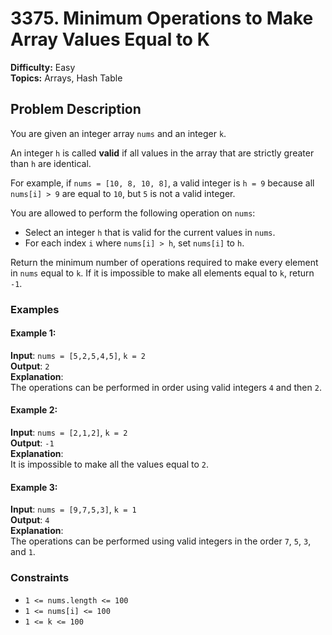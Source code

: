 # 3375. Minimum Operations to Make Array Values Equal to K

**Difficulty:** Easy  
**Topics:** Arrays, Hash Table

## Problem Description
You are given an integer array `nums` and an integer `k`.

An integer `h` is called **valid** if all values in the array that are strictly greater than `h` are identical.

For example, if `nums = [10, 8, 10, 8]`, a valid integer is `h = 9` because all `nums[i] > 9` are equal to `10`, but `5` is not a valid integer.

You are allowed to perform the following operation on `nums`:
- Select an integer `h` that is valid for the current values in `nums`.
- For each index `i` where `nums[i] > h`, set `nums[i]` to `h`.

Return the minimum number of operations required to make every element in `nums` equal to `k`. If it is impossible to make all elements equal to `k`, return `-1`.

### Examples

#### Example 1:
**Input**: `nums = [5,2,5,4,5]`, `k = 2`  
**Output**: `2`  
**Explanation**:  
The operations can be performed in order using valid integers `4` and then `2`.

#### Example 2:
**Input**: `nums = [2,1,2]`, `k = 2`  
**Output**: `-1`  
**Explanation**:  
It is impossible to make all the values equal to `2`.

#### Example 3:
**Input**: `nums = [9,7,5,3]`, `k = 1`  
**Output**: `4`  
**Explanation**:  
The operations can be performed using valid integers in the order `7`, `5`, `3`, and `1`.

### Constraints
- `1 <= nums.length <= 100`
- `1 <= nums[i] <= 100`
- `1 <= k <= 100`
